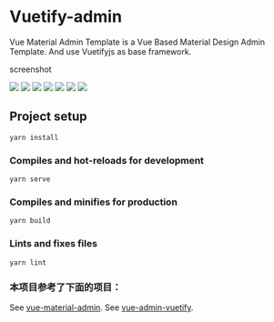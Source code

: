 # Vuetify-admin

Vue Material Admin Template is a Vue Based Material Design Admin Template. And use Vuetifyjs as base framework. 

screenshot


<img src="https://github.com/Link028/Vuetify-admin/tree/master/screenshot/1.jpg" />

<img src="https://github.com/Link028/Vuetify-admin/tree/master/screenshot/2.jpg" />

<img src="https://github.com/Link028/Vuetify-admin/tree/master/screenshot/3.jpg" />

<img src="https://github.com/Link028/Vuetify-admin/tree/master/screenshot/4.jpg" />

<img src="https://github.com/Link028/Vuetify-admin/tree/master/screenshot/5.jpg" />

<img src="https://github.com/Link028/Vuetify-admin/tree/master/screenshot/6.jpg" />

<img src="https://github.com/Link028/Vuetify-admin/tree/master/screenshot/7.jpg" />

## Project setup
```
yarn install
```

### Compiles and hot-reloads for development
```
yarn serve
```

### Compiles and minifies for production
```
yarn build
```

### Lints and fixes files
```
yarn lint
```


### 本项目参考了下面的项目：
See [vue-material-admin](https://github.com/tookit/vue-material-admin).
See [vue-admin-vuetify](https://github.com/vasttian/vue-admin-vuetify).

